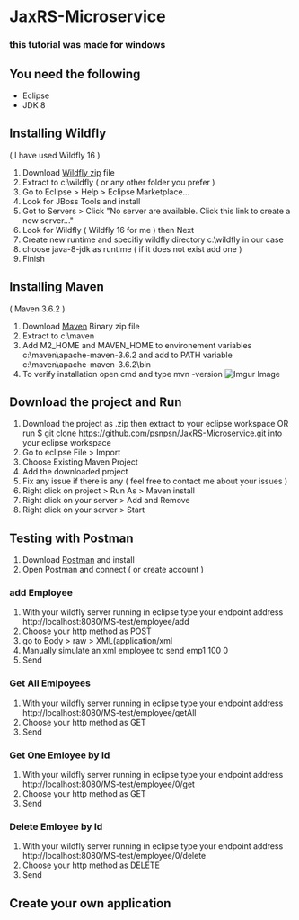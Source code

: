 # JaxRS-Microservice
### this tutorial was made for windows
## You need the following
 - Eclipse
 - JDK 8
## Installing Wildfly
( I have used Wildfly 16 )
 1. Download [Wildfly zip](https://wildfly.org/downloads/) file
 2. Extract to c:\wildfly ( or any other folder you prefer )
 3. Go to Eclipse > Help > Eclipse Marketplace...
 4. Look for JBoss Tools and install
 5. Got to Servers > Click "No server are available. Click this link to create a new server..."
 6. Look for Wildfly ( Wildfly 16 for me ) then Next
 7. Create new runtime and specifiy wildfly directory c:\wildfly in our case
 8. choose java-8-jdk as runtime ( if it does not exist add one )
 9. Finish
 

## Installing Maven
( Maven 3.6.2 )
  1. Download [Maven](https://maven.apache.org/download.cgi) Binary zip file
  2. Extract to c:\maven
  3. Add M2_HOME and MAVEN_HOME to environement variables c:\maven\apache-maven-3.6.2 and add to PATH variable c:\maven\apache-maven-3.6.2\bin
  4. To verify installation open cmd and type mvn -version
  ![Imgur Image](https://i.imgur.com/T3zFJsr.png)
  
## Download the project and Run

  1. Download the project as .zip then extract to your eclipse workspace OR run $ git clone https://github.com/psnpsn/JaxRS-Microservice.git into your eclipse workspace
  2. Go to eclipse File > Import
  3. Choose Existing Maven Project
  4. Add the downloaded project
  5. Fix any issue if there is any ( feel free to contact me about your issues )
  6. Right click on project > Run As > Maven install
  7. Right click on your server > Add and Remove
  8. Right click on your server > Start
  
## Testing with Postman
  
  1. Download [Postman](https://www.getpostman.com/downloads/) and install
  2. Open Postman and connect ( or create account )
  
  ### add Employee
  1. With your wildfly server running in eclipse type your endpoint address http://localhost:8080/MS-test/employee/add
  2. Choose your http method as POST
  3. go to Body > raw > XML(application/xml
  4. Manually simulate an xml employee to send 
    <employee>
	    <name>emp1</name>
	    <salary>100</salary>
	    <id>0</id>
    </employee>
  5. Send
  ### Get All Emlpoyees
  1. With your wildfly server running in eclipse type your endpoint address http://localhost:8080/MS-test/employee/getAll
  2. Choose your http method as GET
  3. Send
  ### Get One Emloyee by Id 
  1. With your wildfly server running in eclipse type your endpoint address http://localhost:8080/MS-test/employee/0/get
  2. Choose your http method as GET
  3. Send
  ### Delete Emloyee by Id 
  1. With your wildfly server running in eclipse type your endpoint address http://localhost:8080/MS-test/employee/0/delete
  2. Choose your http method as DELETE
  3. Send
  
  
## Create your own application
  
  

